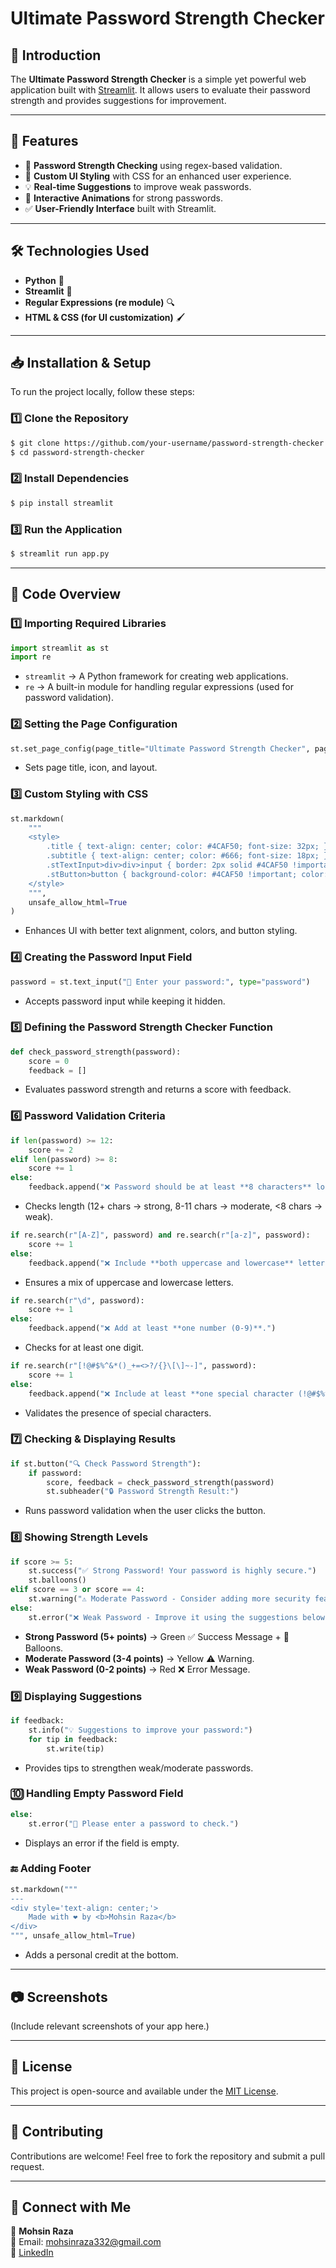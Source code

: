 # Ultimate Password Strength Checker

## 🚀 Introduction
The **Ultimate Password Strength Checker** is a simple yet powerful web application built with [Streamlit](https://streamlit.io/). It allows users to evaluate their password strength and provides suggestions for improvement.

---

## 📌 Features
- 🔐 **Password Strength Checking** using regex-based validation.
- 🎨 **Custom UI Styling** with CSS for an enhanced user experience.
- 💡 **Real-time Suggestions** to improve weak passwords.
- 🎈 **Interactive Animations** for strong passwords.
- ✅ **User-Friendly Interface** built with Streamlit.

---

## 🛠️ Technologies Used
- **Python** 🐍
- **Streamlit** 🎨
- **Regular Expressions (re module)** 🔍
- **HTML & CSS (for UI customization)** 🖌️

---

## 📥 Installation & Setup
To run the project locally, follow these steps:

### 1️⃣ Clone the Repository
```bash
$ git clone https://github.com/your-username/password-strength-checker.git
$ cd password-strength-checker
```

### 2️⃣ Install Dependencies
```bash
$ pip install streamlit
```

### 3️⃣ Run the Application
```bash
$ streamlit run app.py
```

---

## 📜 Code Overview

### 1️⃣ Importing Required Libraries
```python
import streamlit as st
import re
```

- `streamlit` → A Python framework for creating web applications.
- `re` → A built-in module for handling regular expressions (used for password validation).

### 2️⃣ Setting the Page Configuration
```python
st.set_page_config(page_title="Ultimate Password Strength Checker", page_icon="🔐", layout="centered")
```
- Sets page title, icon, and layout.

### 3️⃣ Custom Styling with CSS
```python
st.markdown(
    """
    <style>
        .title { text-align: center; color: #4CAF50; font-size: 32px; }
        .subtitle { text-align: center; color: #666; font-size: 18px; }
        .stTextInput>div>div>input { border: 2px solid #4CAF50 !important; border-radius: 10px; }
        .stButton>button { background-color: #4CAF50 !important; color: white !important; border-radius: 10px; width: 100%; padding: 10px; }
    </style>
    """,
    unsafe_allow_html=True
)
```
- Enhances UI with better text alignment, colors, and button styling.

### 4️⃣ Creating the Password Input Field
```python
password = st.text_input("🔑 Enter your password:", type="password")
```
- Accepts password input while keeping it hidden.

### 5️⃣ Defining the Password Strength Checker Function
```python
def check_password_strength(password):
    score = 0
    feedback = []
```
- Evaluates password strength and returns a score with feedback.

### 6️⃣ Password Validation Criteria
```python
if len(password) >= 12:
    score += 2
elif len(password) >= 8:
    score += 1
else:
    feedback.append("❌ Password should be at least **8 characters** long.")
```
- Checks length (12+ chars → strong, 8-11 chars → moderate, <8 chars → weak).

```python
if re.search(r"[A-Z]", password) and re.search(r"[a-z]", password):
    score += 1
else:
    feedback.append("❌ Include **both uppercase and lowercase** letters.")
```
- Ensures a mix of uppercase and lowercase letters.

```python
if re.search(r"\d", password):
    score += 1
else:
    feedback.append("❌ Add at least **one number (0-9)**.")
```
- Checks for at least one digit.

```python
if re.search(r"[!@#$%^&*()_+=<>?/{}\[\]~-]", password):
    score += 1
else:
    feedback.append("❌ Include at least **one special character (!@#$%^&*)**.")
```
- Validates the presence of special characters.

### 7️⃣ Checking & Displaying Results
```python
if st.button("🔍 Check Password Strength"):
    if password:
        score, feedback = check_password_strength(password)
        st.subheader("🔒 Password Strength Result:")
```
- Runs password validation when the user clicks the button.

### 8️⃣ Showing Strength Levels
```python
if score >= 5:
    st.success("✅ Strong Password! Your password is highly secure.")
    st.balloons()
elif score == 3 or score == 4:
    st.warning("⚠️ Moderate Password - Consider adding more security features.")
else:
    st.error("❌ Weak Password - Improve it using the suggestions below.")
```
- **Strong Password (5+ points)** → Green ✅ Success Message + 🎈 Balloons.
- **Moderate Password (3-4 points)** → Yellow ⚠️ Warning.
- **Weak Password (0-2 points)** → Red ❌ Error Message.

### 9️⃣ Displaying Suggestions
```python
if feedback:
    st.info("💡 Suggestions to improve your password:")
    for tip in feedback:
        st.write(tip)
```
- Provides tips to strengthen weak/moderate passwords.

### 🔟 Handling Empty Password Field
```python
else:
    st.error("🚨 Please enter a password to check.")
```
- Displays an error if the field is empty.

### 🔚 Adding Footer
```python
st.markdown("""
---
<div style='text-align: center;'>
    Made with ❤️ by <b>Mohsin Raza</b>
</div>
""", unsafe_allow_html=True)
```
- Adds a personal credit at the bottom.

---

## 📷 Screenshots
(Include relevant screenshots of your app here.)

---

## 📜 License
This project is open-source and available under the [MIT License](LICENSE).

---

## 🌟 Contributing
Contributions are welcome! Feel free to fork the repository and submit a pull request.

---

## 🔗 Connect with Me
👤 **Mohsin Raza**  
📧 Email: mohsinraza332@gmail.com  
🔗 [LinkedIn](https://www.linkedin.com/in/mohsin-raza-a514392b6)  

